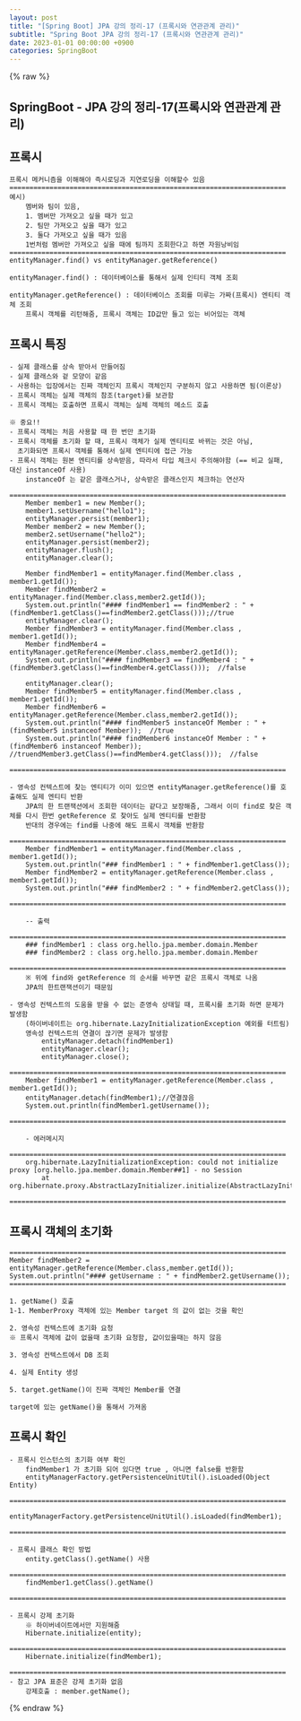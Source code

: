 ```yaml
---
layout: post
title: "[Spring Boot] JPA 강의 정리-17 (프록시와 연관관계 관리)"
subtitle: "Spring Boot JPA 강의 정리-17 (프록시와 연관관계 관리)"
date: 2023-01-01 00:00:00 +0900
categories: SpringBoot
---
```

{% raw %}
## SpringBoot - JPA 강의 정리-17(프록시와 연관관계 관리)  
  
## 프록시  
	프록시 메커니즘을 이해해야 즉시로딩과 지연로딩을 이해할수 있음  
	=====================================================================  
	예시)  
		멤버와 팀이 있음,  
		1. 멤버만 가져오고 싶을 때가 있고  
		2. 팀만 가져오고 싶을 때가 있고  
		3. 둘다 가져오고 싶을 때가 있음  
		1번처럼 멤버만 가져오고 싶을 때에 팀까지 조회한다고 하면 자원낭비임  
	=====================================================================  
	entityManager.find() vs entityManager.getReference()  
  
	entityManager.find() : 데이터베이스를 통해서 실제 인티티 객체 조회  
  
	entityManager.getReference() : 데이터베이스 조회를 미루는 가짜(프록시) 엔티티 객체 조회  
		프록시 객체를 리턴해줌, 프록시 객체는 ID값만 들고 있는 비어있는 객체  
  
## 프록시 특징  
	- 실제 클래스를 상속 받아서 만들어짐  
	- 실제 클래스와 겉 모양이 같음  
	- 사용하는 입장에서는 진짜 객체인지 프록시 객체인지 구분하지 않고 사용하면 됨(이론상)  
	- 프록시 객체는 실제 객체의 참조(target)를 보관함  
	- 프록시 객체는 호출하면 프록시 객체는 실체 객체의 메소드 호출  
  
	※ 중요!!  
	- 프록시 객체는 처음 사용할 때 한 번만 초기화  
	- 프록시 객체를 초기화 할 때, 프록시 객체가 실제 엔티티로 바뀌는 것은 아님,  
	  초기화되면 프록시 객체를 통해서 실제 엔티티에 접근 가능  
	- 프록시 객체는 원본 엔티티를 상속받음, 따라서 타입 체크시 주의해야함 (== 비교 실패, 대신 instanceOf 사용)  
		instanceOf 는 같은 클래스거나, 상속받은 클래스인지 체크하는 연산자  
		=====================================================================  
		Member member1 = new Member();  
		member1.setUsername("hello1");  
		entityManager.persist(member1);  
		Member member2 = new Member();  
		member2.setUsername("hello2");  
		entityManager.persist(member2);  
		entityManager.flush();  
		entityManager.clear();  
  
		Member findMember1 = entityManager.find(Member.class , member1.getId());  
		Member findMember2 = entityManager.find(Member.class,member2.getId());  
		System.out.println("#### findMember1 == findMember2 : " + (findMember1.getClass()==findMember2.getClass()));//true  
		entityManager.clear();  
		Member findMember3 = entityManager.find(Member.class , member1.getId());  
		Member findMember4 = entityManager.getReference(Member.class,member2.getId());  
		System.out.println("#### findMember3 == findMember4 : " + (findMember3.getClass()==findMember4.getClass()));  //false  
  
		entityManager.clear();  
		Member findMember5 = entityManager.find(Member.class , member1.getId());  
		Member findMember6 = entityManager.getReference(Member.class,member2.getId());  
		System.out.println("#### findMember5 instanceOf Member : " + (findMember5 instanceof Member));  //true  
		System.out.println("#### findMember6 instanceOf Member : " + (findMember6 instanceof Member));  //truendMember3.getClass()==findMember4.getClass()));  //false  
		=====================================================================  
  
	- 영속성 컨텍스트에 찾는 엔티티가 이미 있으면 entityManager.getReference()를 호출해도 실제 엔티티 반환  
		JPA의 한 트랜잭션에서 조회한 데이터는 같다고 보장해줌, 그래서 이미 find로 찾은 객체를 다시 한번 getReference 로 찾아도 실제 엔티티를 반환함  
		반대의 경우에는 find를 나중에 해도 프록시 객체를 반환함  
		=====================================================================  
		Member findMember1 = entityManager.find(Member.class , member1.getId());  
		System.out.println("### findMember1 : " + findMember1.getClass());  
		Member findMember2 = entityManager.getReference(Member.class , member1.getId());  
		System.out.println("### findMember2 : " + findMember2.getClass());  
		=====================================================================  
  
		-- 출력  
		=====================================================================  
		### findMember1 : class org.hello.jpa.member.domain.Member  
		### findMember2 : class org.hello.jpa.member.domain.Member  
		=====================================================================  
		※ 위에 find와 getReference 의 순서를 바꾸면 같은 프록시 객체로 나옴  
		JPA의 한트랜잭션이기 때문임  
  
	- 영속성 컨텍스트의 도움을 받을 수 없는 준영속 상태일 때, 프록시를 초기화 하면 문제가 발생함  
		(하이버네이트는 org.hibernate.LazyInitializationException 예외를 터트림)  
		영속성 컨텍스트의 연결이 끊기면 문제가 발생함  
			entityManager.detach(findMember1)  
			entityManager.clear();  
			entityManager.close();  
		=====================================================================  
		Member findMember1 = entityManager.getReference(Member.class , member1.getId());  
		entityManager.detach(findMember1);//연결끊음  
		System.out.println(findMember1.getUsername());  
		=====================================================================  
  
		- 에러메시지  
		=====================================================================  
		org.hibernate.LazyInitializationException: could not initialize proxy [org.hello.jpa.member.domain.Member##1] - no Session  
			at org.hibernate.proxy.AbstractLazyInitializer.initialize(AbstractLazyInitializer.java:176)  
		=====================================================================  
  
## 프록시 객체의 초기화  
	=====================================================================  
	Member findMember2 = entityManager.getReference(Member.class,member.getId());  
	System.out.println("#### getUsername : " + findMember2.getUsername());  
	=====================================================================  
  
	1. getName() 호출  
	1-1. MemberProxy 객체에 있는 Member target 의 값이 없는 것을 확인  
  
	2. 영속성 컨텍스트에 초기화 요청  
	※ 프록시 객체에 값이 없을때 초기화 요청함, 값이있을때는 하지 않음  
  
	3. 영속성 컨텍스트에서 DB 조회  
  
	4. 실제 Entity 생성  
  
	5. target.getName()이 진짜 객체인 Member를 연결  
  
	target에 있는 getName()을 통해서 가져옴  
  
## 프록시 확인  
	- 프록시 인스턴스의 초기화 여부 확인  
		findMember1 가 초기화 되어 있다면 true , 아니면 false를 반환함  
		entityManagerFactory.getPersistenceUnitUtil().isLoaded(Object Entity)  
		=====================================================================  
		entityManagerFactory.getPersistenceUnitUtil().isLoaded(findMember1);  
		=====================================================================  
  
	- 프록시 클래스 확인 방법  
		entity.getClass().getName() 사용  
		=====================================================================  
		findMember1.getClass().getName()  
		=====================================================================  
  
	- 프록시 강제 초기화  
		※ 하이버네이트에서만 지원해줌  
		Hibernate.initialize(entity);  
		=====================================================================  
		Hibernate.initialize(findMember1);  
		=====================================================================  
	- 참고 JPA 표준은 강제 초기화 없음  
		강제호출 : member.getName();  
  

{% endraw %}
